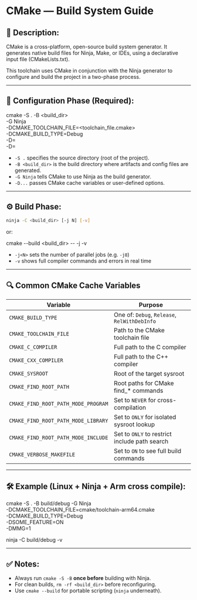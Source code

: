 # CMake — Build System Guide

## 🔧 Description:

CMake is a cross-platform, open-source build system generator. It generates native build files for Ninja, Make, or IDEs,
using a declarative input file (CMakeLists.txt).

This toolchain uses CMake in conjunction with the Ninja generator to configure and build the project in a two-phase
process.

---

## 🧱 Configuration Phase (Required):

cmake -S . -B <build_dir> \
-G Ninja \
-DCMAKE_TOOLCHAIN_FILE=<toolchain_file.cmake> \
-DCMAKE_BUILD_TYPE=Debug \
-D<key1>=<value1> \
-D<key2>=<value2>

- `-S .` specifies the source directory (root of the project).
- `-B <build_dir>` is the build directory where artifacts and config files are generated.
- `-G Ninja` tells CMake to use Ninja as the build generator.
- `-D...` passes CMake cache variables or user-defined options.

---

## ⚙️ Build Phase:

```bash
ninja -C <build_dir> [-j N] [-v]
```

or:

cmake --build <build_dir> -- -j<N> -v

- `-j<N>` sets the number of parallel jobs (e.g. `-j8`)
- `-v` shows full compiler commands and errors in real time

---

## 🔍 Common CMake Cache Variables

| Variable                            | Purpose                                       |
|-------------------------------------|-----------------------------------------------|
| `CMAKE_BUILD_TYPE`                  | One of: `Debug`, `Release`, `RelWithDebInfo`  |
| `CMAKE_TOOLCHAIN_FILE`              | Path to the CMake toolchain file              |
| `CMAKE_C_COMPILER`                  | Full path to the C compiler                   |
| `CMAKE_CXX_COMPILER`                | Full path to the C++ compiler                 |
| `CMAKE_SYSROOT`                     | Root of the target sysroot                    |
| `CMAKE_FIND_ROOT_PATH`              | Root paths for CMake find_* commands          |
| `CMAKE_FIND_ROOT_PATH_MODE_PROGRAM` | Set to `NEVER` for cross-compilation          |
| `CMAKE_FIND_ROOT_PATH_MODE_LIBRARY` | Set to `ONLY` for isolated sysroot lookup     |
| `CMAKE_FIND_ROOT_PATH_MODE_INCLUDE` | Set to `ONLY` to restrict include path search |
| `CMAKE_VERBOSE_MAKEFILE`            | Set to `ON` to see full build commands        |

---

## 🛠 Example (Linux + Ninja + Arm cross compile):

cmake -S . -B build/debug -G Ninja \
-DCMAKE_TOOLCHAIN_FILE=cmake/toolchain-arm64.cmake \
-DCMAKE_BUILD_TYPE=Debug \
-DSOME_FEATURE=ON \
-DMMG=1

ninja -C build/debug -v

---

## ✅ Notes:

- Always run `cmake -S -B` **once before** building with Ninja.
- For clean builds, `rm -rf <build_dir>` before reconfiguring.
- Use `cmake --build` for portable scripting (`ninja` underneath).

